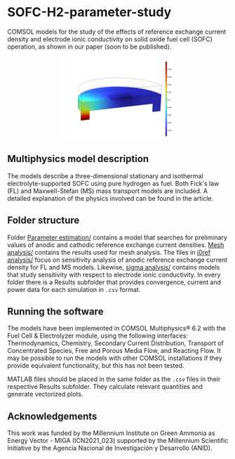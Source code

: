 # SOFC-H2-parameter-study
COMSOL models for the study of the effects of reference exchange current density and electrode ionic conductivity on solid oxide fuel cell (SOFC) operation, as shown in our paper (soon to be published).

<p align="center">
<img src="https://github.com/green-ammonia-institute/SOFC-H2-parameter-study/blob/main/Images/BV-MS%20-%20xH2.png" width=50% height=50%>
</p>

## Multiphysics model description

The models describe a three-dimensional stationary and isothermal electrolyte-supported SOFC using pure hydrogen as fuel. Both Fick's law (FL) and Maxwell-Stefan (MS) mass transport models are included. A detailed explanation of the physics involved can be found in the article.

## Folder structure

Folder [Parameter estimation/](Parameter%20estimation/) contains a model that searches for preliminary values of anodic and cathodic reference exchange current densities. [Mesh analysis/](Mesh%20analysis/) contains the results used for mesh analysis. The files in [i0ref analysis/](i0ref%20analysis/) focus on sensitivity analysis of anodic reference exchange current density for FL and MS models. Likewise, [sigma analysis/](sigma%20analysus/) contains models that study sensitivity with respect to electrode ionic conductivity. In every folder there is a Results subfolder that provides convergence, current and power data for each simulation in `.csv` format.

## Running the software

The models have been implemented in COMSOL Multiphysics® 6.2 with the Fuel Cell & Electrolyzer module, using the following interfaces: Thermodynamics, Chemistry, Secondary Current Distribution, Transport of Concentrated Species, Free and Porous Media Flow, and Reacting Flow. It may be possible to run the models with other COMSOL installations if they provide equivalent functionality, but this has not been tested.

MATLAB files should be placed in the same folder as the `.csv` files in their respective Results subfolder. They calculate relevant quantities and generate vectorized plots.

## Acknowledgements

This work was funded by the Millennium Institute on Green Ammonia as Energy Vector - MIGA (ICN2021\_023) supported by the Millennium Scientific Initiative by the Agencia Nacional de Investigación y Desarrollo (ANID).
